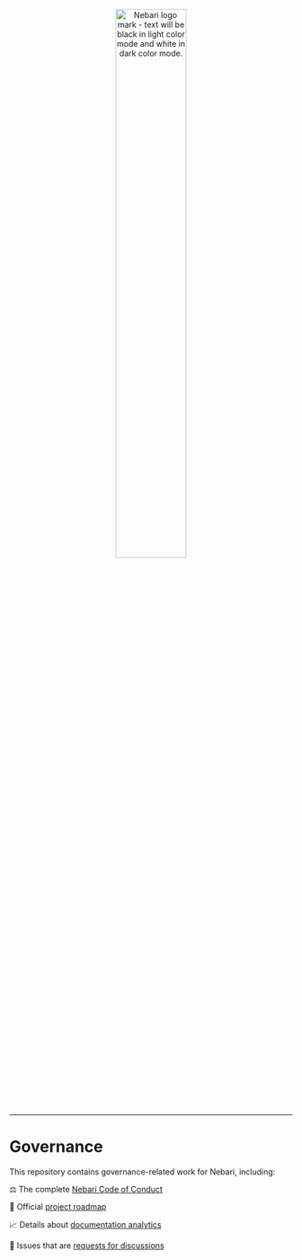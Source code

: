 <p align="center">
<picture>
  <source media="(prefers-color-scheme: light)" srcset="https://raw.githubusercontent.com/nebari-dev/nebari-design/main/logo-mark/horizontal/Nebari-Logo-Horizontal-Lockup.svg">
  <source media="(prefers-color-scheme: dark)" srcset="https://raw.githubusercontent.com/nebari-dev/nebari-design/main/logo-mark/horizontal/Nebari-Logo-Horizontal-Lockup-White-text.svg">
  <img alt="Nebari logo mark - text will be black in light color mode and white in dark color mode." src="https://raw.githubusercontent.com/nebari-dev/nebari-design/main/logo-mark/horizontal/Nebari-Logo-Horizontal-Lockup-White-text.svg" width="50%"/>
</picture>
</p>

---

# Governance

This repository contains governance-related work for Nebari, including:

⚖️ The complete [Nebari Code of Conduct](CODE_OF_CONDUCT.md)

🚀 Official [project roadmap](roadmap.md)

📈 Details about [documentation analytics](analytics.md)

💬 Issues that are [requests for discussions](https://github.com/nebari-dev/governance/issues?q=is%3Aissue+is%3Aopen+label%3A%22needs%3A+discussion+%F0%9F%92%AC%22+)
